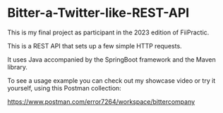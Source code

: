 # Bitter-a-Twitter-like-REST-API
This is my final project as participant in the 2023 edition of FiiPractic.

This is a REST API that sets up a few simple HTTP requests.

It uses Java accompanied by the SpringBoot framework and the Maven library.

To see a usage example you can check out my showcase video or try it yourself, using  this Postman collection:

https://www.postman.com/error7264/workspace/bittercompany
